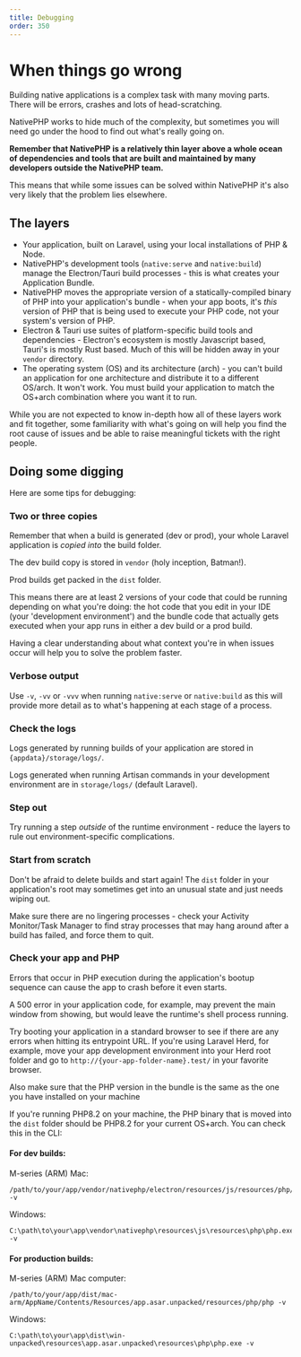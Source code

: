 ```yaml
---
title: Debugging
order: 350
---
```


# When things go wrong

Building native applications is a complex task with many moving parts. There will be errors, crashes and lots of
head-scratching.

NativePHP works to hide much of the complexity, but sometimes you will need go under the hood to find out what's really
going on.

**Remember that NativePHP is a relatively thin layer above a whole ocean of dependencies and tools that are built and
maintained by many developers outside the NativePHP team.**

This means that while some issues can be solved within NativePHP it's also very likely that the problem lies elsewhere.

## The layers

- Your application, built on Laravel, using your local installations of PHP & Node.
- NativePHP's development tools (`native:serve` and `native:build`) manage the Electron/Tauri build processes - this is
  what creates your Application Bundle.
- NativePHP moves the appropriate version of a statically-compiled binary of PHP into your application's bundle - when
  your app boots, it's _this_ version of PHP that is being used to execute your PHP code, not your system's version of
  PHP. 
- Electron & Tauri use suites of platform-specific build tools and dependencies - Electron's ecosystem is mostly
  Javascript based, Tauri's is mostly Rust based. Much of this will be hidden away in your `vendor` directory.
- The operating system (OS) and its architecture (arch) - you can't build an application for one architecture and
  distribute it to a different OS/arch. It won't work. You must build your application to match the OS+arch combination
  where you want it to run.

While you are not expected to know in-depth how all of these layers work and fit together, some familiarity with what's
going on will help you find the root cause of issues and be able to raise meaningful tickets with the right people.

## Doing some digging

Here are some tips for debugging:

### Two or three copies
Remember that when a build is generated (dev or prod), your whole Laravel application is _copied into_ the build folder.

The dev build copy is stored in `vendor` (holy inception, Batman!).

Prod builds get packed in the `dist` folder.

This means there are at least 2 versions of your code that could be running depending on what you're doing: the hot code
that you edit in your IDE (your 'development environment') and the bundle code that actually gets executed when your app
runs in either a dev build or a prod build.

Having a clear understanding about what context you're in when issues occur will help you to solve the problem faster.

### Verbose output
Use `-v`, `-vv` or `-vvv` when running `native:serve` or `native:build` as this will provide more detail as to what's 
happening at each stage of a process.

### Check the logs
Logs generated by running builds of your application are stored in `{appdata}/storage/logs/`.

Logs generated when running Artisan commands in your development environment are in `storage/logs/` (default Laravel).

### Step out
Try running a step _outside_ of the runtime environment - reduce the layers to rule out environment-specific complications.

### Start from scratch
Don't be afraid to delete builds and start again! The `dist` folder in your application's root may sometimes get into
an unusual state and just needs wiping out.

Make sure there are no lingering processes - check your Activity Monitor/Task Manager to find stray processes that may
hang around after a build has failed, and force them to quit.

### Check your app and PHP
Errors that occur in PHP execution during the application's bootup sequence can cause the app to crash before it even
starts.

A 500 error in your application code, for example, may prevent the main window from showing, but would leave the runtime's
shell process running.

Try booting your application in a standard browser to see if there are any errors when hitting its entrypoint URL. If
you're using Laravel Herd, for example, move your app development environment into your Herd root folder and go to
`http://{your-app-folder-name}.test/` in your favorite browser. 

Also make sure that the PHP version in the bundle is the same as the one you have installed on your machine

If you're running PHP8.2 on your machine, the PHP binary that is moved into the `dist` folder should be PHP8.2 for your
current OS+arch. You can check this in the CLI:

#### For dev builds:
M-series (ARM) Mac:
```shell
/path/to/your/app/vendor/nativephp/electron/resources/js/resources/php/php -v
```
Windows:
```shell
C:\path\to\your\app\vendor\nativephp\resources\js\resources\php\php.exe -v
```

#### For production builds:
M-series (ARM) Mac computer:
```shell
/path/to/your/app/dist/mac-arm/AppName/Contents/Resources/app.asar.unpacked/resources/php/php -v
```

Windows:
```shell
C:\path\to\your\app\dist\win-unpacked\resources\app.asar.unpacked\resources\php\php.exe -v
```
